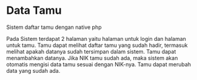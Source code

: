 # Data Tamu
 Sistem daftar tamu dengan native php

Pada Sistem terdapat 2 halaman yaitu halaman untuk login dan halaman untuk tamu.
Tamu dapat melihat daftar tamu yang sudah hadir, termasuk melihat apakah datanya sudah tersimpan dalam sistem.
Tamu dapat menambahkan datanya.
Jika NIK tamu sudah ada, maka sistem akan otomatis mengisi data tamu sesuai dengan NIK-nya.
Tamu dapat merubah data yang sudah ada.
